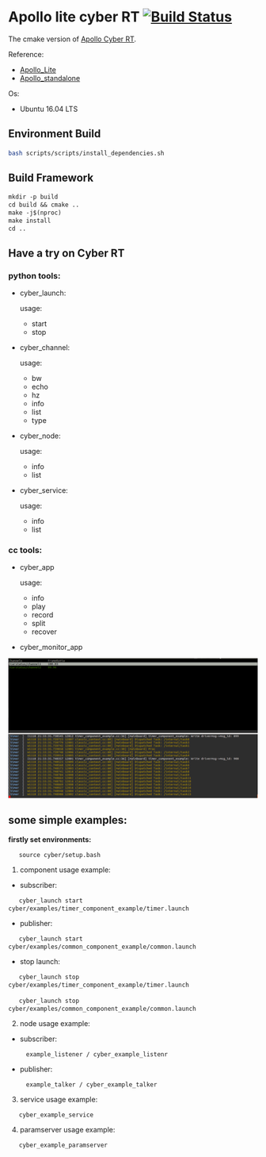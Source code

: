 # Apollo lite cyber RT [![Build Status](https://travis-ci.com/Aidous/apollo_lite_cyber.svg?token=8DqbrMkiJq8qxyzaYtzQ&branch=master)](https://travis-ci.com/Aidous/apollo_lite_cyber)

The cmake version of [Apollo Cyber RT](https://github.com/ApolloAuto/apollo). 

Reference:
- [Apollo_Lite](https://github.com/mickeyouyou/apollo_lite)
- [Apollo_standalone](https://github.com/yuzhangbit/apollo_standalone)

Os:
- Ubuntu 16.04 LTS

## Environment Build
```bash
bash scripts/scripts/install_dependencies.sh
```

## Build Framework
```
mkdir -p build
cd build && cmake ..
make -j$(nproc)
make install
cd ..
```

## Have a try on Cyber RT

### python tools:

- cyber_launch:

  usage: 
  - start 
  - stop

- cyber_channel:

  usage: 
  - bw  
  - echo  
  - hz  
  - info  
  - list  
  - type 

- cyber_node:

  usage: 
  - info  
  - list 

- cyber_service:

  usage: 
  - info  
  - list


### cc tools:

- cyber_app

  usage: 
  - info 
  - play 
  - record 
  - split 
  - recover

- cyber_monitor_app

![monitor](https://github.com/Aidous/apollo_lite_cyber/blob/master/monitor.png)

## some simple examples:

   **firstly set environments:**
```
   source cyber/setup.bash
```   
   
1. component usage example:

- subscriber:
```
   cyber_launch start cyber/examples/timer_component_example/timer.launch   
```

- publisher:
```
   cyber_launch start cyber/examples/common_component_example/common.launch   
```
- stop launch:
```
   cyber_launch stop cyber/examples/timer_component_example/timer.launch

   cyber_launch stop cyber/examples/common_component_example/common.launch
```

2. node usage example:

- subscriber:
``` 
     example_listener / cyber_example_listenr 
```

- publisher:
```
     example_talker / cyber_example_talker 
```

3. service usage example:
```
   cyber_example_service
```

4. paramserver usage example:
```
   cyber_example_paramserver
```
